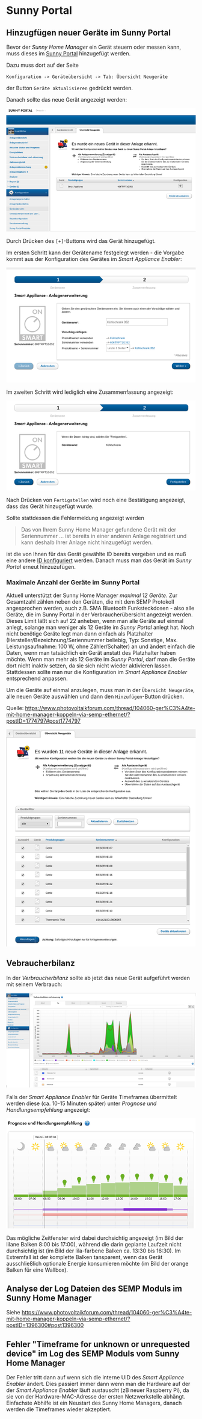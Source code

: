 # Sunny Portal

## Hinzugfügen neuer Geräte im Sunny Portal

Bevor der *Sunny Home Manager* ein Gerät steuern oder messen kann, muss dieses im [Sunny Portal](https://www.sunnyportal.com/) hinzugefügt werden.

Dazu muss dort auf der Seite
```
Konfiguration -> Geräteübersicht -> Tab: Übersicht Neugeräte
```
der Button `Geräte aktualisieren` gedrückt werden.

Danach sollte das neue Gerät angezeigt werden:

![Neues Geraet erkannt](../pics/shm/NeuesGeraetErkannt.png)

Durch Drücken des `[+]`-Buttons wird das Gerät hinzugefügt.

Im ersten Schritt kann der Gerätename festgelegt werden - die Vorgabe kommt aus der Konfiguration des Gerätes im *Smart Appliance Enabler*:

![Neues Geraet Geraetename](../pics/shm/NeuesGeraet_Geraetename.png)

Im zweiten Schritt wird lediglich eine Zusammenfassung angezeigt:

![Neues Geraet Zusammenfassung](../pics/shm/NeuesGeraet_Zusammenfassung.png)

Nach Drücken von `Fertigstellen` wird noch eine Bestätigung angezeigt, dass das Gerät hinzugefügt wurde.

Sollte stattdessen die Fehlermeldung angezeigt werden

> Das von Ihrem Sunny Home Manager gefundene Gerät mit der Seriennummer ... ist bereits in einer anderen Anlage registriert und kann deshalb Ihrer Anlage nicht hinzugefügt werden.

ist die von Ihnen für das Gerät gewählte ID bereits vergeben und es muß eine andere [ID konfiguriert](Appliance_DE.md#id) werden. Danach muss man das Gerät im *Sunny Portal*  erneut hinzuzufügen.

### Maximale Anzahl der Geräte im Sunny Portal
<a name="max-devices">

Aktuell unterstützt der Sunny Home Manager *maximal 12 Geräte*. Zur Gesamtzahl zählen neben den Geräten, die mit dem SEMP Protokoll angesprochen werden, auch z.B. SMA Bluetooth Funksteckdosen - also alle Geräte, die im Sunny Portal in der Verbraucherübersicht angezeigt werden. Dieses Limit läßt sich auf 22 anheben, wenn man alle Geräte auf einmal anlegt, solange man weniger als 12 Geräte im *Sunny Portal* anlegt hat. Noch nicht benötige Geräte legt man dann einfach als Platzhalter (Hersteller/Bezeichnung/Seriennummer beliebig, Typ: Sonstige, Max. Leistungsaufnahme: 100 W, ohne Zähler/Schalter) an und ändert einfach die Daten, wenn man tatsächlich ein Gerät anstatt des Platzhalter haben möchte. Wenn man mehr als 12 Geräte im *Sunny Portal*, darf man die Geräte dort nicht inaktiv setzen, da sie sich nicht wieder aktivieren lassen. Stattdessen sollte man nur die Konfiguration im *Smart Appliance Enabler* entsprechend anpassen.

Um die Geräte auf einmal anzulegen, muss man in der `Übersicht Neugeräte`, alle neuen Geräte auswählen und dann den `Hinzufügen`-Button drücken. 

Quelle: https://www.photovoltaikforum.com/thread/104060-ger%C3%A4te-mit-home-manager-koppeln-via-semp-ethernet/?postID=1774797#post1774797

![Mehr als 12 Geräte](../pics/shm/MehrAls12Geraete.png)

## Vebraucherbilanz

In der *Verbraucherbilanz* sollte ab jetzt das neue Gerät aufgeführt werden mit seinem Verbrauch:

![Verbraucherbilanz](../pics/shm/Verbraucherbilanz.png)

Falls der *Smart Appliance Enabler* für Geräte Timeframes übermittelt werden diese (ca. 10-15 Minuten später) unter *Prognose und Handlungsempfehlung* angezeigt:

![Prognose](../pics/shm/PrognoseMitEingeplantenGeraeten.png)

Das mögliche Zeitfenster wird dabei durchsichtig angezeigt (im Bild der lilane Balken 8:00 bis 17:00), während die darin geplante Laufzeit nicht durchsichtig ist (im Bild der lila-farbene Balken ca. 13:30 bis 16:30). Im Extremfall ist der komplette Balken tansparent, wenn das Gerät ausschließlich optionale Energie konsumieren möchte (im Bild der orange Balken für eine Wallbox).

## Analyse der Log Dateien des SEMP Moduls im Sunny Home Manager

Siehe https://www.photovoltaikforum.com/thread/104060-ger%C3%A4te-mit-home-manager-koppeln-via-semp-ethernet/?postID=1396300#post1396300

## Fehler "Timeframe for unknown or unrequested device" im Log des SEMP Moduls vom Sunny Home Manager
Der Fehler tritt dann auf wenn sich die interne UID des *Smart Appliance Enabler* ändert. Dies passiert immer dann wenn man die Hardware auf der der *Smart Appliance Enabler* läuft austauscht (zB neuer Raspberry Pi), da sie von der Hardware-MAC-Adresse der ersten Netzwerkstelle abhängt. Einfachste Abhilfe ist ein Neustart des Sunny Home Managers, danach werden die Timeframes wieder akzeptiert.
